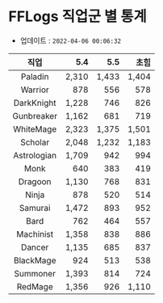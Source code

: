 # FFLogs 직업군 별 통계

- 업데이트 : `2022-04-06 00:06:32`

|직업|5.4|5.5|초힘|
|:-:|-:|-:|-:|
|Paladin|2,310|1,433|1,404|
|Warrior|878|556|578|
|DarkKnight|1,228|746|826|
|Gunbreaker|1,162|681|719|
|WhiteMage|2,323|1,375|1,501|
|Scholar|2,048|1,232|1,183|
|Astrologian|1,709|942|994|
|Monk|640|383|419|
|Dragoon|1,130|768|831|
|Ninja|878|520|514|
|Samurai|1,472|893|952|
|Bard|762|464|557|
|Machinist|1,358|838|886|
|Dancer|1,135|685|837|
|BlackMage|924|513|538|
|Summoner|1,393|814|724|
|RedMage|1,356|926|1,110|
